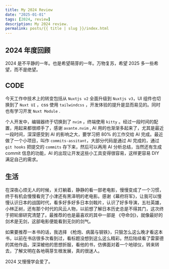 ```yaml
---
title: My 2024 Review
date: "2025-01-01"
tags: [2024, review]
description: My 2024 review.
permalink: posts/{{ title | slug }}/index.html
---
```


## 2024 年度回顾

2024 是不平静的一年。也是希望萌芽的一年。万物复苏，希望 2025 多一些希望，而不是绝望。

## CODE

今天工作中技术上的转变包括从 `Nuxtjs v2` 全面升级到 `Nuxtjs v3`，UI 组件也切换到了 `Nuxt UI` ，css 使用 `tailwindcss` ，开发体验的提升是显而易见的。同时也有学习开发 `Nuxt Module` .

个人开发中，编辑器终于切换到了 `nvim` ，终端使用 `kitty` 。经过一段时间的配置，用起来都很顺手了，感谢 `avante.nvim` , AI 用的也渐渐多起来了，尤其是最近一段时间，深深感受到 AI 的影响之大，要学习把 80% 的工作交给 AI 完成。最近做了一个小项目，叫作 `commits-assitant`，大部分代码是通过 AI 完成的，通过 `git hooks` 把提交的 `commits` 存下来，然后可以再用 AI 分析总结，当然还有生成 commit 信息的功能，AI 的出现让开发这些小工具变得很容易，这样更容易 DIY 满足自己的需求。
## 生活

在深夜心烦无人的时候，关灯躺着，静静的看一部老电影，慢慢变成了一个习惯，终于有机会慢慢看完了小津还有黑泽明的老电影。感谢《幕府将军》，让我可以慢慢认识日本的战国时代，看多好多好多日本剑戟片，认识了好多导演，五社英雄，小林正树，还有那个时代的风云人物，以前想了解日本历史总是不得其门，这次终于把轮廓研究清楚了。最推荐的也是最喜欢的其中一部是 《夺命剑》，就像最好的剑术是无剑，这部电影便能看到无剑的剑气。

如果要推荐一本书的话，我选择 《枪炮、病菌与钢铁》，只狠怎么这么晚才看这本书，以前在书店很多次看到过，看标题没想到这么这么精彩。然后陆续看了雷蒙德的其他作品，深深被他的思想折服，看他的书，仿佛面对着一个地球仪，转来转去，了解文明在各地萌芽生根发展，真的很迷人。

2024 又慢慢学会爱了。
